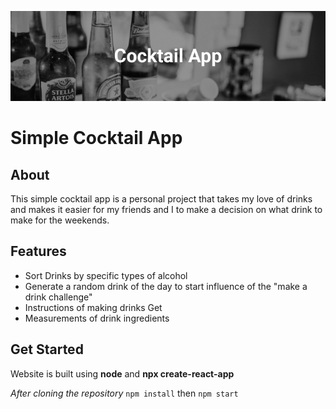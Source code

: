 ![Cocktail Banner](/src/assets/README-banner.png)

# Simple Cocktail App

## About

This simple cocktail app is a personal project that takes my love of drinks and makes it easier for my friends and I to make a decision on what drink to make for the weekends.

## Features

- Sort Drinks by specific types of alcohol
- Generate a random drink of the day to start influence of the "make a drink challenge"
- Instructions of making drinks
  Get
- Measurements of drink ingredients

## Get Started

Website is built using **node** and **npx create-react-app**

_After cloning the repository_
`npm install` then `npm start`
